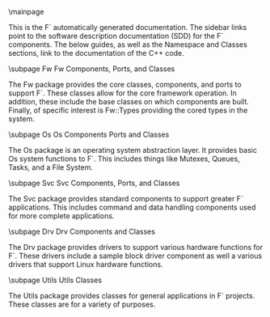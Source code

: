  \mainpage

This is the F´ automatically generated documentation. 
The sidebar links point to the software description documentation (SDD) for the F´ components. 
The below guides, as well as the Namespace and Classes sections, link to the documentation of the C++ code. 



\subpage Fw Fw Components, Ports, and Classes

The Fw package provides the core classes, components, and ports to support F´. These classes allow
for the core framework operation. In addition, these include the base classes on which components
are built.  Finally, of specific interest is Fw::Types providing the cored types in the system.


\subpage Os Os Components Ports and Classes

The Os package is an operating system abstraction layer. It provides basic Os system functions to
F´. This includes things like Mutexes, Queues, Tasks, and a File System.


\subpage Svc Svc Components, Ports, and Classes

The Svc package provides standard components to support greater F´ applications. This includes
command and data handling components used for more complete applications.


\subpage Drv Drv Components and Classes

The Drv package provides drivers to support various hardware functions for F´. These drivers 
include a sample block driver component as well a various drivers that support Linux hardware
functions.


\subpage Utils Utils Classes

The Utils package provides classes for general applications in F´ projects. These classes are for
a variety of purposes.

